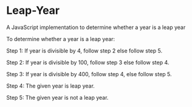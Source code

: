 # Leap-Year
A JavaScript implementation to determine whether a year is a leap year

To determine whether a year is a leap year:

Step 1: If year is divisible by 4, follow step 2 else follow step 5.

Step 2: If year is divisible by 100, follow step 3 else follow step 4.

Step 3: If year is divisible by 400, follow step 4, else follow step 5.

Step 4: The given year is leap year.

Step 5: The given year is not a leap year.
